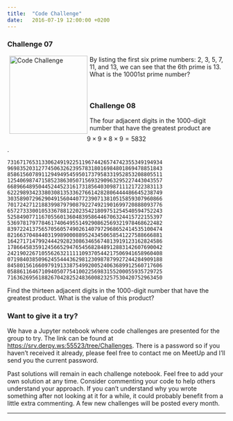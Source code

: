 ```yaml
---
title:  "Code Challenge"
date:   2016-07-19 12:00:00 +0200
---
```

### Challenge 07
<img src="/images/code.png" alt="Code Challenge" align="left" hspace="5" style="width:180px;">

By listing the first six prime numbers: 2, 3, 5, 7, 11, and 13, we can see that the 6th prime is 13.
What is the 10001st prime number?

<br/>

### Challenge 08

The four adjacent digits in the 1000-digit number that have the greatest product are
$$9 × 9 × 8 × 9 = 5832$$.

    73167176531330624919225119674426574742355349194934
    96983520312774506326239578318016984801869478851843
    85861560789112949495459501737958331952853208805511
    12540698747158523863050715693290963295227443043557
    66896648950445244523161731856403098711121722383113
    62229893423380308135336276614282806444486645238749
    30358907296290491560440772390713810515859307960866
    70172427121883998797908792274921901699720888093776
    65727333001053367881220235421809751254540594752243
    52584907711670556013604839586446706324415722155397
    53697817977846174064955149290862569321978468622482
    83972241375657056057490261407972968652414535100474
    82166370484403199890008895243450658541227588666881
    16427171479924442928230863465674813919123162824586
    17866458359124566529476545682848912883142607690042
    24219022671055626321111109370544217506941658960408
    07198403850962455444362981230987879927244284909188
    84580156166097919133875499200524063689912560717606
    05886116467109405077541002256983155200055935729725
    71636269561882670428252483600823257530420752963450

Find the thirteen adjacent digits in the 1000-digit number that have the greatest product.
What is the value of this product?

### Want to give it a try?

We have a Jupyter notebook where code challenges are presented for the group to try.
The link can be found at <https://srv.derpy.ws:55523/tree/Challenges>. There is a password so if you haven’t
received it already, please feel free to contact me on MeetUp and I’ll send you the current password.

Past solutions will remain in each challenge notebook. Feel free to add your own solution at any time.
Consider commenting your code to help others understand your approach. If you can’t understand why you wrote
something after not looking at it for a while, it could probably benefit from a little extra commenting.
A few new challenges will be posted every month.

<hr />
